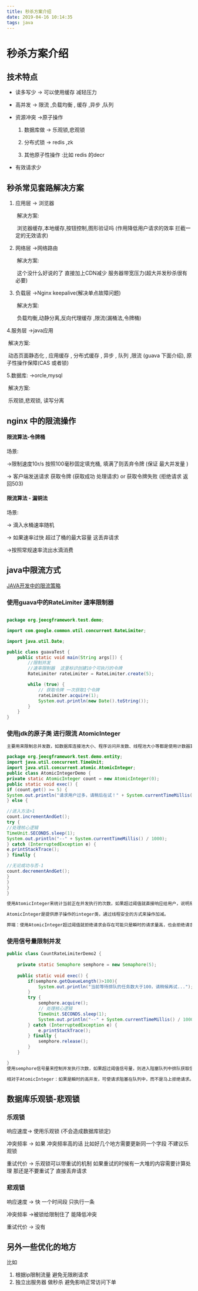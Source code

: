 ```yaml
---
title: 秒杀方案介绍
date: 2019-04-16 10:14:35
tags: java
---
```


# 秒杀方案介绍

## 技术特点

* 读多写少         -> 可以使用缓存 减轻压力

* 高并发             -> 限流  ,负载均衡 ,  缓存 ,异步   ,队列   

* 资源冲突         ->原子操作    

  1. 数据库做    -> 乐观锁,悲观锁 

  2. 分布式锁    -> redis ,zk

  3. 其他原子性操作 :比如 redis 的decr

     

* 有效请求少  



<!--more-->

##  秒杀常见套路解决方案

1. 应用层   -> 浏览器 

   ​                         解决方案:

   ​       浏览器缓存,本地缓存,按钮控制,图形验证吗 (作用降低用户请求的效率 拦截一定的无效请求)

2. 网络层    ->网络路由

   ​                         解决方案:

   ​      这个没什么好说的了    直接加上CDN减少 服务器带宽压力(超大并发秒杀很有必要)

3. 负载层    ->Nginx keepalive(解决单点故障问题)

   ​                         解决方案:

   ​        负载均衡,动静分离,反向代理缓存 ,限流(漏桶法,令牌桶)

  4.服务层   ->java应用

​                                解决方案:

​              动态页面静态化 , 应用缓存 , 分布式缓存 , 异步 , 队列 ,限流 (guava 下面介绍), 原子性操作保障(CAS 或者锁) 

 5.数据库:   ->orcle,mysql

​                                解决方案:

​              乐观锁,悲观锁, 读写分离  



## nginx 中的限流操作

#### 限流算法-令牌桶

场景: 

->限制速度10r/s 按照100毫秒固定填充桶, 填满了则丢弃令牌  (保证 最大并发量 )

-> 客户端发送请求  获取令牌  (获取成功 处理请求)  or 获取令牌失败 (拒绝请求 返回503)

#### 限流算法 - 漏铜法

场景:

  -> 滴入水桶速率随机

  -> 如果速率过快 超过了桶的最大容量 这丢弃请求

  ->按照常规速率流出水滴消费

## java中限流方式

[JAVA开发中的限流策略](https://www.jianshu.com/p/41781605ed29?from=groupmessage)

### 使用guava中的RateLimiter 速率限制器

```java

package org.jeecgframework.test.demo;

import com.google.common.util.concurrent.RateLimiter;

import java.util.Date;

public class guavaTest {
    public static void main(String args[]) {
        //限制并发
        //速率限制器  这里标识创建10个可执行的令牌
        RateLimiter rateLimiter = RateLimiter.create(5);

        while (true) {
            // 获取令牌 一次获取1个令牌  
            rateLimiter.acquire(1);
            System.out.println(new Date().toString());
        }
    }
}
```

### 使用jdk的原子类 进行限流 AtomicInteger

```java
主要用来限制总并发数，如数据库连接池大小、程序访问并发数、线程池大小等都是使用计数器算法。

package org.jeecgframework.test.demo.entity;
import java.util.concurrent.TimeUnit;
import java.util.concurrent.atomic.AtomicInteger;
public class AtomicIntegerDemo {
private static AtomicInteger count = new AtomicInteger(0);
public static void exec() {
if (count.get() >= 5) {
System.out.println("请求用户过多，请稍后在试！" + System.currentTimeMillis() / 1000);
} else {

//进入方法+1
count.incrementAndGet();
try {
//处理核心逻辑
TimeUnit.SECONDS.sleep(1);
System.out.println("--" + System.currentTimeMillis() / 1000);
} catch (InterruptedException e) {
e.printStackTrace();
} finally {

//无论成功与否-1
count.decrementAndGet();
}
}
}
}

使用AtomicInteger来统计当前正在并发执行的次数，如果超过阈值就直接响应给用户，说明系统繁忙等信息。

AtomicInteger是提供原子操作的integer类，通过线程安全的方式来操作加减。

弊端：使用AtomicInteger超过阈值就拒绝请求会存在可能只是瞬时的请求量高，也会拒绝请求。

```

### 使用信号量限制并发

```java
public class CountRateLimiterDemo2 {
 
    private static Semaphore semphore = new Semaphore(5);
 
    public static void exec() {
        if(semphore.getQueueLength()>100){
            System.out.println("当前等待排队的任务数大于100，请稍候再试...");
        }
        try {
            semphore.acquire();
            // 处理核心逻辑
            TimeUnit.SECONDS.sleep(1);
            System.out.println("--" + System.currentTimeMillis() / 1000);
        } catch (InterruptedException e) {
            e.printStackTrace();
        } finally {
            semphore.release();
        }
    }

}
使用semphore信号量来控制并发执行次数，如果超过阈值信号量，则进入阻塞队列中排队获取信号量。如果阻塞队列中排队的请求过多超出系统处理的能力，就可以拒绝请求。

相对于AtomicInteger：如果是瞬时的高并发，可使请求阻塞在队列中，而不是马上拒绝请求。
```



## 数据库乐观锁-悲观锁

### 乐观锁

响应速度-> 使用乐观锁 (不会造成数据库锁定)

冲突频率 ->  如果 冲突频率高的话 比如好几个地方需要更新同一个字段 不建议乐观锁

重试代价 -> 乐观锁可以带重试的机制  如果重试的时候有一大堆的内容需要计算处理 那还是不要重试了 直接丢弃请求

### 悲观锁

响应速度 -> 快 一个时间段 只执行一条

冲突频率 ->被锁给限制住了 能降低冲突

重试代价 -> 没有

## 另外一些优化的地方

比如  

1. 根据ip限制流量 避免无限刷请求
2. 独立出服务器 做秒杀 避免影响正常访问下单

